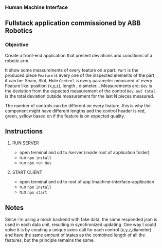 ### Human Machine Interface

## Fullstack application commissioned by ABB Robotics

### Objective
Create a front-end application that present deviations and conditions of a robotic arm. 

It show some measurements of every feature on a part.
```Part``` is the produced piece
```Feature``` is every one of the inspected elements of the part, it can be: Seam, Slot, Hole
```Control``` is every parameter measured of every Feature like: position (x,y,z), length , diameter…
Measurements are:
```Dev``` is the deviation from the expected measurement of the control
```Dev out total``` is the total deviation outside measurement for the last N pieces measured.

The number of controls can be different on every feature, this is why the component might have different lengths and the control header is red, green, yellow based on if the feature is on expected quality.


## Instructions

1. RUN SERVER

   - open terminal and cd to /server (inside root of application folder)
   - run `npm install`
   - run `npm run dev`

2. START CLIENT

   - open terminal and cd to root of app /machine-interface-application
   - run `npm install`
   - run `npm start`

## Notes

Since i'm using a mock backend with fake data, the same responded json is used in each data unit, resulting in synchronized updating.
One way I could solve it is by creating a unique axios call for each control (x,y,z,diameter) and have the same amount of states as the combined length of all the features, but the principle remains the same.

